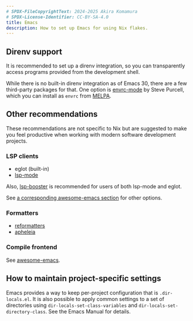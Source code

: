 ```yaml
---
# SPDX-FileCopyrightText: 2024-2025 Akira Komamura
# SPDX-License-Identifier: CC-BY-SA-4.0
title: Emacs
description: How to set up Emacs for using Nix flakes.
---
```

## Direnv support
It is recommended to set up a direnv integration, so you can transparently
access programs provided from the development shell.

While there is no built-in direnv integration as of Emacs 30, there are a few
third-party packages for that. One option is
[envrc-mode](https://github.com/purcell/envrc) by Steve Purcell, which you can
install as `envrc` from [MELPA](https://melpa.org/#/).
## Other recommendations
These recommendations are not specific to Nix but are suggested to make you feel
productive when working with modern software development projects.
### LSP clients
- eglot (built-in)
- [lsp-mode](https://emacs-lsp.github.io/lsp-mode/)

Also, [lsp-booster](https://github.com/blahgeek/emacs-lsp-booster) is
recommended for users of both lsp-mode and eglot.

See [a corresponding awesome-emacs
section](https://github.com/emacs-tw/awesome-emacs?tab=readme-ov-file#lsp-client)
for other options.
### Formatters
- [reformatters](https://github.com/purcell/emacs-reformatter)
- [apheleia](https://github.com/radian-software/apheleia/)
### Compile frontend
See
[awesome-emacs](https://github.com/emacs-tw/awesome-emacs?tab=readme-ov-file#compiling).
## How to maintain project-specific settings
Emacs provides a way to keep per-project configuration that is `.dir-locals.el`.
It is also possible to apply common settings to a set of directories using
`dir-locals-set-class-variables` and `dir-locals-set-directory-class`.
See the Emacs Manual for details.
